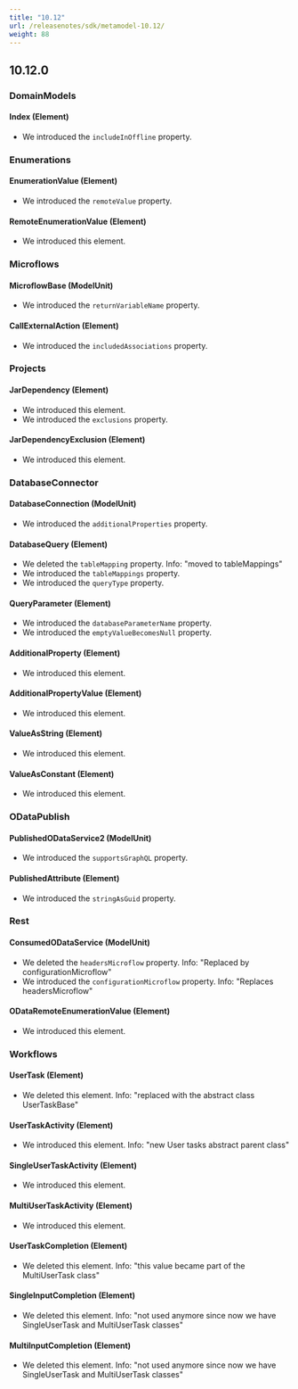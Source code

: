 ```yaml
---
title: "10.12"
url: /releasenotes/sdk/metamodel-10.12/
weight: 88
---
```


## 10.12.0

### DomainModels

#### Index (Element)
* We introduced the `includeInOffline` property. 

### Enumerations

#### EnumerationValue (Element)
* We introduced the `remoteValue` property. 

#### RemoteEnumerationValue (Element)
* We introduced this element. 

### Microflows

#### MicroflowBase (ModelUnit)
* We introduced the `returnVariableName` property. 

#### CallExternalAction (Element)
* We introduced the `includedAssociations` property. 

### Projects

#### JarDependency (Element)
* We introduced this element.
* We introduced the `exclusions` property. 

#### JarDependencyExclusion (Element)
* We introduced this element. 

### DatabaseConnector

#### DatabaseConnection (ModelUnit)
* We introduced the `additionalProperties` property. 

#### DatabaseQuery (Element)
* We deleted the `tableMapping` property. Info: "moved to tableMappings"
* We introduced the `tableMappings` property. 
* We introduced the `queryType` property. 

#### QueryParameter (Element)
* We introduced the `databaseParameterName` property. 
* We introduced the `emptyValueBecomesNull` property. 

#### AdditionalProperty (Element)
* We introduced this element. 

#### AdditionalPropertyValue (Element)
* We introduced this element. 

#### ValueAsString (Element)
* We introduced this element. 

#### ValueAsConstant (Element)
* We introduced this element. 

### ODataPublish

#### PublishedODataService2 (ModelUnit)
* We introduced the `supportsGraphQL` property. 

#### PublishedAttribute (Element)
* We introduced the `stringAsGuid` property. 

### Rest

#### ConsumedODataService (ModelUnit)
* We deleted the `headersMicroflow` property. Info: "Replaced by configurationMicroflow"
* We introduced the `configurationMicroflow` property. Info: "Replaces headersMicroflow"

#### ODataRemoteEnumerationValue (Element)
* We introduced this element. 

### Workflows

#### UserTask (Element)
* We deleted this element. Info: "replaced with the abstract class UserTaskBase"

#### UserTaskActivity (Element)
* We introduced this element. Info: "new User tasks abstract parent class"

#### SingleUserTaskActivity (Element)
* We introduced this element. 

#### MultiUserTaskActivity (Element)
* We introduced this element. 

#### UserTaskCompletion (Element)
* We deleted this element. Info: "this value became part of the MultiUserTask class"

#### SingleInputCompletion (Element)
* We deleted this element. Info: "not used anymore since now we have SingleUserTask and MultiUserTask classes"

#### MultiInputCompletion (Element)
* We deleted this element. Info: "not used anymore since now we have SingleUserTask and MultiUserTask classes"
